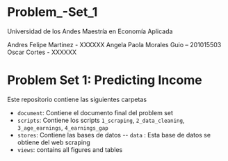 # Problem_-Set_1

Universidad de los Andes 
Maestría en Economía Aplicada

Andres Felipe Martinez - XXXXXX
Angela Paola Morales Guio – 201015503
Oscar Cortes - XXXXXX

# Problem Set 1: Predicting Income

Este repositorio contiene las siguientes carpetas

- `document`: Contiene el documento final del problem set 
- `scripts`: Contiene los scripts `1_scraping`, `2_data_cleaning`, `3_age_earnings`, `4_earnings_gap`
- `stores`: Contiene las bases de datos
-- `data` : Esta base de datos se obtiene del web scraping
- `views`: contains all figures and tables
